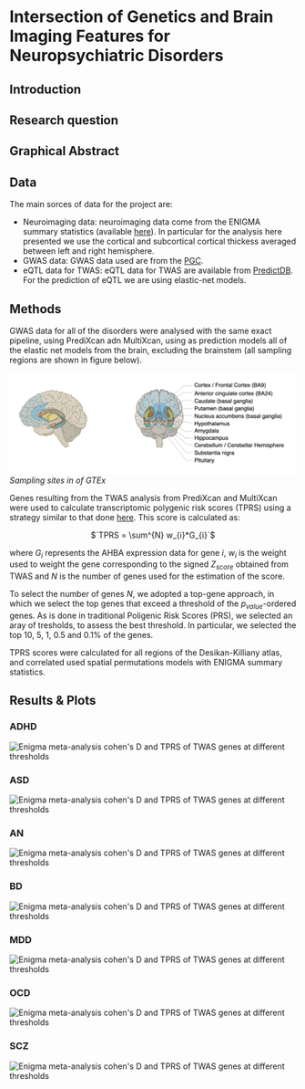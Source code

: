 # Intersection of Genetics and Brain Imaging Features for Neuropsychiatric Disorders

## Introduction

## Research question

## Graphical Abstract

## Data

The main sorces of data for the project are:

- Neuroimaging data: neuroimaging data come from the ENIGMA summary statistics (available [here](https://enigma.ini.usc.edu/research/download-enigma-gwas-results/)). In particular for the analysis here presented we use the cortical and subcortical cortical thickess averaged between left and right hemisphere.
- GWAS data: GWAS data used are from the [PGC](https://pgc.unc.edu/).
- eQTL data for TWAS: eQTL data for TWAS are available from [PredictDB](https://predictdb.org/). For the prediction of eQTL we are using elastic-net models.

## Methods

GWAS data for all of the disorders were analysed with the same exact pipeline, using PrediXcan adn MultiXcan, using as prediction models all of the elastic net models from the brain, excluding the brainstem (all sampling regions are shown in figure below).

![Sampling sites of the GTEx material used for the prediction models](./figures/sampling_GTEx.png)
*Sampling sites in of GTEx*

Genes resulting from the TWAS analysis from PrediXcan and MultiXcan were used to calculate transcriptomic polygenic risk scores (TPRS) using a strategy similar to that done [here](https://genomebiology.biomedcentral.com/articles/10.1186/s13059-021-02591-w). This score is calculated as:

<center> $`TPRS = \sum^{N} w_{i}*G_{i}`$ </center>

where $G_{i}$ represents the AHBA expression data for gene $i$, $w_{i}$ is the weight used to weight the gene corresponding to the signed $Z_{score}$ obtained from TWAS and $N$ is the number of genes used for the estimation of the score.

To select the number of genes $N$, we adopted a top-gene approach, in which we select the top genes that exceed a threshold of the $p_{value}$-ordered genes. As is done in traditional Poligenic Risk Scores (PRS), we selected an aray of tresholds, to assess the best threshold. In particular, we selected the top $10$, $5$, $1$, $0.5$ and $0.1\%$ of the genes.

TPRS scores were calculated for all regions of the Desikan-Killiany atlas, and correlated used spatial permutations models with ENIGMA summary statistics.

## Results & Plots

### ADHD

![Enigma meta-analysis cohen's D and TPRS of TWAS genes at different thresholds](./figures/ADHD_brains.png)

### ASD

![Enigma meta-analysis cohen's D and TPRS of TWAS genes at different thresholds](./figures/ASD_brains.png)

### AN

![Enigma meta-analysis cohen's D and TPRS of TWAS genes at different thresholds](./figures/AN_brains.png)

### BD

![Enigma meta-analysis cohen's D and TPRS of TWAS genes at different thresholds](./figures/BD_brains.png)

### MDD

![Enigma meta-analysis cohen's D and TPRS of TWAS genes at different thresholds](./figures/MDD_brains.png)

### OCD

![Enigma meta-analysis cohen's D and TPRS of TWAS genes at different thresholds](./figures/OCD_brains.png)

### SCZ

![Enigma meta-analysis cohen's D and TPRS of TWAS genes at different thresholds](./figures/SCZ_brains.png)
